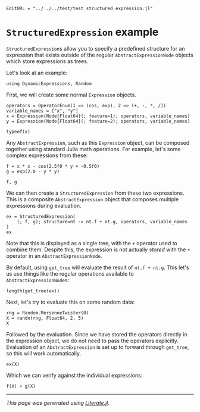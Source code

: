 ```@meta
EditURL = "../../../test/test_structured_expression.jl"
```

# `StructuredExpression` example

`StructuredExpression`s allow you to specify a predefined structure for an
expression that exists outside of the regular `AbstractExpressionNode` objects
which store expressions as trees.

Let's look at an example:

````@example structured_expression
using DynamicExpressions, Random
````

First, we will create some normal `Expression` objects.

````@example structured_expression
operators = OperatorEnum(1 => (cos, exp), 2 => (+, -, *, /))
variable_names = ["x", "y"]
x = Expression(Node{Float64}(; feature=1); operators, variable_names)
y = Expression(Node{Float64}(; feature=2); operators, variable_names)

typeof(x)
````

Any `AbstractExpression`, such as this `Expression` object, can be composed together
using standard Julia math operations. For example, let's some complex expressions from these:

````@example structured_expression
f = x * x - cos(2.5f0 * y + -0.5f0)
g = exp(2.0 - y * y)

f, g
````

We can then create a `StructuredExpression` from these two expressions.
This is a composite `AbstractExpression` object that composes multiple
expressions during evaluation.

````@example structured_expression
ex = StructuredExpression(
    (; f, g); structure=nt -> nt.f + nt.g, operators, variable_names
)
ex
````

Note that this is displayed as a single tree, with the `+` operator
used to combine them. Despite this, the expression is not actually
*stored* with the `+` operator in an `AbstractExpressionNode`.

By default, using `get_tree` will evaluate the result of `nt.f + nt.g`.
This let's us use things like the regular operations available to
`AbstractExpressionNode`s:

````@example structured_expression
length(get_tree(ex))
````

Next, let's try to evaluate this on some random data:

````@example structured_expression
rng = Random.MersenneTwister(0)
X = randn(rng, Float64, 2, 5)
X
````

Followed by the evaluation. Since we have stored the operators directly
in the expression object, we do not need to pass the operators explicitly.
Evaluation of an `AbstractExpression` is set up to forward through
`get_tree`, so this will work automatically.

````@example structured_expression
ex(X)
````

Which we can verify against the individual expressions:

````@example structured_expression
f(X) + g(X)
````

---

*This page was generated using [Literate.jl](https://github.com/fredrikekre/Literate.jl).*

